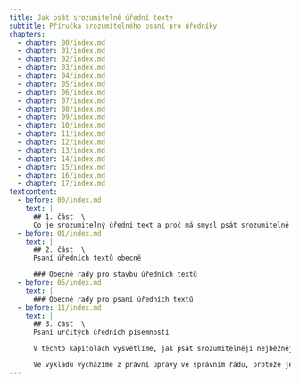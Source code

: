 ```yaml
---
title: Jak psát srozumitelně úřední texty
subtitle: Příručka srozumitelného psaní pro úředníky
chapters:
  - chapter: 00/index.md
  - chapter: 01/index.md
  - chapter: 02/index.md
  - chapter: 03/index.md
  - chapter: 04/index.md
  - chapter: 05/index.md
  - chapter: 06/index.md
  - chapter: 07/index.md
  - chapter: 08/index.md
  - chapter: 09/index.md
  - chapter: 10/index.md
  - chapter: 11/index.md
  - chapter: 12/index.md
  - chapter: 13/index.md
  - chapter: 14/index.md
  - chapter: 15/index.md
  - chapter: 16/index.md
  - chapter: 17/index.md
textcontent:
  - before: 00/index.md
    text: |
      ## 1. část  \
      Co je srozumitelný úřední text a proč má smysl psát srozumitelně
  - before: 01/index.md
    text: |
      ## 2. část  \
      Psaní úředních textů obecně

      ### Obecné rady pro stavbu úředních textů
  - before: 05/index.md
    text: |
      ### Obecné rady pro psaní úředních textů
  - before: 11/index.md
    text: |
      ## 3. část  \
      Psaní určitých úředních písemností

      V těchto kapitolách vysvětlíme, jak psát srozumitelněji nejběžnější úřední dokumenty, jako jsou správni rozhodnutí, výzvy, oznámeni, formuláře nebo letáky

      Ve výkladu vycházíme z právní úpravy ve správním řádu, protože je nejběžnější.
---
```




